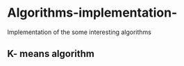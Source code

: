 # Algorithms-implementation-
Implementation of the some interesting algorithms

## K- means algorithm ##

